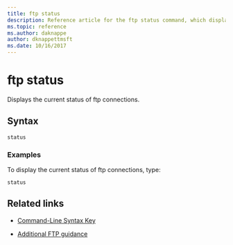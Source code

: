 ```yaml
---
title: ftp status
description: Reference article for the ftp status command, which displays the current status of your ftp connections.
ms.topic: reference
ms.author: daknappe
author: dknappettmsft
ms.date: 10/16/2017
---
```


# ftp status



Displays the current status of ftp connections.

## Syntax

```
status
```

### Examples

To display the current status of ftp connections, type:

```
status
```

## Related links

- [Command-Line Syntax Key](command-line-syntax-key.md)

- [Additional FTP guidance](/previous-versions/orphan-topics/ws.10/cc756013(v=ws.10))
